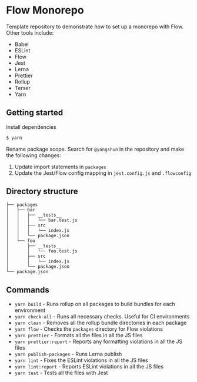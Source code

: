 # Flow Monorepo

Template repository to demonstrate how to set up a monorepo with Flow. Other tools include:

- Babel
- ESLint
- Flow
- Jest
- Lerna
- Prettier
- Rollup
- Terser
- Yarn

## Getting started

Install dependencies

```sh
$ yarn
```

Rename package scope. Search for `@yangshun` in the repository and make the following changes:

1. Update import statements in `packages`
1. Update the Jest/Flow config mapping in `jest.config.js` and `.flowconfig`

## Directory structure

```
├── packages
│   ├── bar
│   │   ├── __tests__
│   │   │   └── bar.test.js
│   │   ├── src
│   │   │   └── index.js
│   │   └── package.json
│   └── foo
│       ├── __tests__
│       │   └── foo.test.js
│       ├── src
│       │   └── index.js
│       └── package.json
└── package.json
```

## Commands

- `yarn build` - Runs rollup on all packages to build bundles for each environment
- `yarn check-all` - Runs all necessary checks. Useful for CI environments
- `yarn clean` - Removes all the rollup bundle directories in each package
- `yarn flow` - Checks the `packages` directory for Flow violations
- `yarn prettier` - Formats all the files in all the JS files
- `yarn prettier:report` - Reports any formatting violations in all the JS files
- `yarn publish-packages` - Runs Lerna publish
- `yarn lint` - Fixes the ESLint violations in all the JS files
- `yarn lint:report` - Reports ESLint violations in all the JS files
- `yarn test` - Tests all the files with Jest
